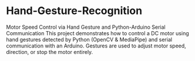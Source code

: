 # Hand-Gesture-Recognition
Motor Speed Control via Hand Gesture and Python-Arduino Serial Communication  This project demonstrates how to control a DC motor using hand gestures detected by Python (OpenCV &amp; MediaPipe) and serial communication with an Arduino. Gestures are used to adjust motor speed, direction, or stop the motor entirely.
